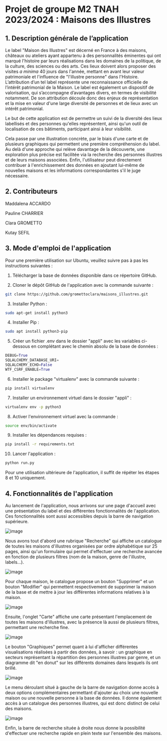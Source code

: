 # Projet de groupe M2 TNAH 2023/2024 : Maisons des Illustres

## 1. Description générale de l’application

Le label "Maison des Illustres" est décerné en France à des maisons, châteaux ou ateliers ayant appartenu à des personnalités éminentes qui ont marqué l'histoire par leurs réalisations dans les domaines de la politique, de la culture, des sciences ou des arts. Ces lieux doivent alors proposer des visites *a minima* 40 jours dans l'année, mettant en avant leur valeur patrimoniale et l'influence de "l'illustre personne" dans l'Histoire. L’attribution d’un tel label représente une reconnaissance officielle de l’intérêt patrimonial de la Maison. Le label est également un dispositif de valorisation, qui s’accompagne d’avantages divers, en termes de visibilité notamment. De son attribution découle donc des enjeux de représentation et la mise en valeur d'une large diversité de personnes et de lieux avec un intérêt patrimonial. 

Le but de cette application est de permettre un suivi de la diversité des lieux labellisés et des personnes qu'elles représentent, ainsi qu'un outil de localisation de ces bâtiments, participant ainsi à leur visibilité. 

Cela passe par une illustration concrète, par le biais d'une carte et de plusieurs graphiques qui permettent une première compréhension du label. Au delà d'une approche qui relève davantage de la découverte, une exploration plus précise est facilitée via la recherche des personnes illustres et de leurs maisons associées. Enfin, l'utilisateur peut directement contribuer à l'enrichissement des données en ajoutant lui-même de nouvelles maisons et les informations correspondantes s'il le juge nécessaire.

## 2. Contributeurs

Maddalena ACCARDO

Pauline CHARRIER

Clara GROMETTO

Kutay SEFIL

## 3. Mode d'emploi de l'application 

Pour une première utilisation sur Ubuntu, veuillez suivre pas à pas les instructions suivantes :

1. Télécharger la base de données disponible dans ce répertoire GitHub. 

2. Cloner le dépôt GitHub de l'application avec la commande suivante : 
```bash
git clone https://github.com/gromettoclara/maisons_illustres.git
```
   
3.  Installer Python :
```bash
sudo apt-get install python3
```

4. Installer Pip :
 ```bash
sudo apt install python3-pip
```

5. Créer un fichier .env dans le dossier "appli" avec les variables ci-dessous en complétant avec le chemin absolu de la base de données : 
```Python
DEBUG=True
SQLALCHEMY_DATABASE_URI=
SQLALCHEMY_ECHO=False
WTF_CSRF_ENABLE=True
```

6. Installer le package "virtualenv" avec la commande suivante :
```bash
pip install virtualenv
```

7. Installer un environnement virtuel dans le dossier "appli" :
```bash
virtualenv env -p python3
```

8. Activer l'environnement virtuel avec la commande : 
```bash
source env/bin/activate
```

9. Installer les dépendances requises : 
```bash
pip install -r requirements.txt
```

10. Lancer l'application :
```bash
python run.py
```

Pour une utilisation ultérieure de l'application, il suffit de répéter les étapes 8 et 10 uniquement.

## 4. Fonctionnalités de l'application

Au lancement de l'application, nous arrivons sur une page d'accueil avec une présentation du label et des différentes fonctionnalités de l'application. Ces fonctionnalités sont aussi accessibles depuis la barre de navigation supérieure.

![image](https://github.com/gromettoclara/maisons_illustres/assets/152982679/8fddbac9-09f4-42da-a348-9a1413fa4993)

Nous avons tout d'abord une rubrique "Recherche" qui affiche un catalogue de toutes les maisons d'illustres organisées par ordre alphabétique sur 25 pages, ainsi qu'un formulaire qui permet d'effectuer une recherche avancée en fonction de plusieurs filtres (nom de la maison, genre de l'illustre, labels...). 

![image](https://github.com/gromettoclara/maisons_illustres/assets/152982679/f232039a-beab-4c22-b8ce-1dc2845dc008)

Pour chaque maison, le catalogue propose un bouton "Supprimer" et un bouton "Modifier" qui permettent respectivement de supprimer la maison de la base et de mettre à jour les différentes informations relatives à la maison.

![image](https://github.com/gromettoclara/maisons_illustres/assets/152982679/67cb5bd5-74ef-4b6f-80db-988dcb4b6e65)

Ensuite, l'onglet "Carte" affiche une carte présentant l'emplacement de toutes les maisons d'illustres, avec la présence là aussi de plusieurs filtres, permettant une recherche fine.

![image](https://github.com/gromettoclara/maisons_illustres/assets/152982679/4f33f208-7996-48a2-9ab5-1bb9b47899fa)

Le bouton "Graphiques" permet quant à lui d'afficher différentes visualisations réalisées à partir des données, à savoir : un graphique en secteurs représentant la répartition des personnes illustres par genre, et un diagramme dit "en donut" sur les différents domaines dans lesquels ils ont brillé. 

![image](https://github.com/gromettoclara/maisons_illustres/assets/152982679/8c2ebc88-5f63-43ea-94cb-5d8ef8b03100)

Le menu déroulant situé à gauche de la barre de navigation donne accès à deux options complémentaires permettant d'ajouter au choix une nouvelle maison ou une nouvelle personne à la base de données. Il donne également accès à un catalogue des personnes illustres, qui est donc distinct de celui des maisons.

![image](https://github.com/gromettoclara/maisons_illustres/assets/152982679/2830e50c-fda3-424b-9ab0-e600be38da61)

Enfin, la barre de recherche située à droite nous donne la possibilité d'effectuer une recherche rapide en plein texte sur l'ensemble des maisons.



